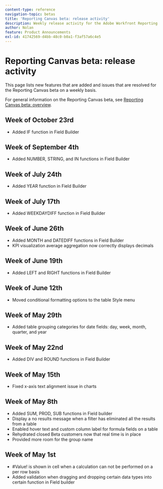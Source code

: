 ```yaml
---
content-type: reference
navigation-topic: betas
title: 'Reporting Canvas beta: release activity'
description: Weekly release activity for the Adobe Workfront Reporting Canvas beta
author: Nolan
feature: Product Announcements
exl-id: 41742569-d4bb-48c0-b0a1-f3af57a6c4e5
---
```


# Reporting Canvas beta: release activity

This page lists new features that are added and issues that are resolved for the Reporting Canvas beta on a weekly basis.

For general information on the Reporting Canvas beta, see [Reporting Canvas beta: overview](/help/quicksilver/product-announcements/betas/reporting-canvas-beta/reporting-canvas-beta-overview.md).

## Week of October 23rd

* Added IF function in Field Builder

## Week of September 4th

* Added NUMBER, STRING, and IN functions in Field Builder

## Week of July 24th

* Added YEAR function in Field Builder

## Week of July 17th

* Added WEEKDAYDIFF function in Field Builder

## Week of June 26th

* Added MONTH and DATEDIFF functions in Field Builder
* KPI visualization average aggregation now correctly displays decimals

## Week of June 19th

* Added LEFT and RIGHT functions in Field Builder

## Week of June 12th

* Moved conditional formatting options to the table Style menu

## Week of May 29th

* Added table grouping categories for date fields: day, week, month, quarter, and year

## Week of May 22nd

* Added DIV and ROUND functions in Field Builder

## Week of May 15th

* Fixed x-axis text alignment issue in charts

## Week of May 8th

* Added SUM, PROD, SUB functions in Field builder
* Display a no results message when a filter has eliminated all the results from a table
* Enabled hover text and custom column label for formula fields on a table
* Rehydrated closed Beta customers now that real time is in place
* Provided more room for the group name

## Week of May 1st

* #Value! is shown in cell when a calculation can not be performed on a per row basis
* Added validation when dragging and dropping certain data types into certain function in Field builder
